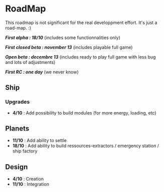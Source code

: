 # RoadMap
This roadmap is not significant for the real developpment effort. It's just a road-map. :)

***First alpha : 18/10*** (includes some functionnalities only)

***First closed beta : november 13*** (includes playable full game)

***Open beta : decembre 13*** (includes ready to play full game with less bug and lots of adjustments)

***First RC : one day*** (we never know)

## Ship

### Upgrades
 - **4/10** : Add possibility to build modules (for more energy, loading, etc)

## Planets
- **11/10** : Add ability to settle
- **18/10** : Add ability to build ressources-extractors / emergency station / ship factory

## Design
- **4/10**  : Creation
- **11/10** : Integration
